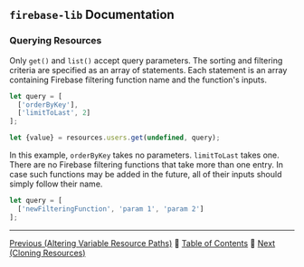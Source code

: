 ## `firebase-lib` Documentation

### Querying Resources

Only `get()` and `list()` accept query parameters.  The sorting and filtering
criteria are specified as an array of statements.  Each statement is an array
containing Firebase filtering function name and the function's inputs.

```javascript
let query = [
  ['orderByKey'],
  ['limitToLast', 2]
];

let {value} = resources.users.get(undefined, query);
```

In this example, `orderByKey` takes no parameters.  `limitToLast` takes one.
There are no Firebase filtering functions that take more than one entry.  In
case such functions may be added in the future, all of their inputs should
simply follow their name.

```javascript
let query = [
  ['newFilteringFunction', 'param 1', 'param 2']
];
```

---

[Previous (Altering Variable Resource Paths)](./10-altering-variable-resource-paths.md) :palm_tree:
[Table of Contents](../README.md) :palm_tree:
[Next (Cloning Resources)](./12-cloning-resources.md)
